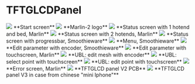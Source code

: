 # TFTGLCDPanel

<img src="./Start-Logo.jpg">
**Start screen**

<img src="./Marlin-2-Logo.jpg">
**Marlin-2 logo**

<img src="./Marlin-1HE.jpg">
**Status screen with 1 hotend and bed, Marlin**

<img src="./Marlin-2HE.jpg">
**Status screen with 2 hotends, Marlin**

<img src="./Smoothie-progressbar.jpg">
**Status screen with progressbar, Smoothieware**

<img src="./Smoothie-menu.jpg">
**Menu, Smoothieware**

<img src="./Smoothie-Edit_Param.jpg">
**Edit parameter with encoder, Smoothieware**

<img src="./Marlin-Edit_param-V3.jpg">
**Edit parameter with touchscreen, Marlin**

<img src="./UBL_Mesh_Editor_encoder.jpg">
**UBL: edit mesh with encoder**

<img src="./UBL-select-V3.jpg">
**UBL: select point with touchscreen**

<img src="./UBL-edt-V3.jpg">
**UBL: edit point with touchscreen**

<img src="./Marlin-Error_Screen.jpg">
**Error screen, Marlin**

<img src="./TFTGLCD-V2.jpg">
**TFTGLCD panel V2 PCB**

<img src="./TFTGLCD-V3.jpg">
**TFTGLCD panel V3 in case from chinese "mini Iphone"**
